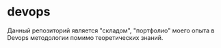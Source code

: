 # devops

Данный репозиторий является "складом", "портфолио" моего опыта в Devops методологии помимо теоретических знаний.
